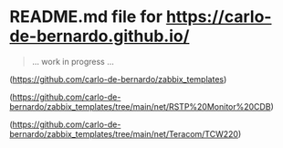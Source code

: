 # README.md file for https://carlo-de-bernardo.github.io/

> ... work in progress ... 

(https://github.com/carlo-de-bernardo/zabbix_templates)

(https://github.com/carlo-de-bernardo/zabbix_templates/tree/main/net/RSTP%20Monitor%20CDB)

(https://github.com/carlo-de-bernardo/zabbix_templates/tree/main/net/Teracom/TCW220)


